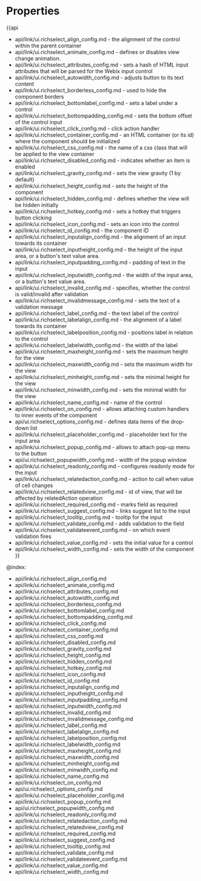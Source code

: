 Properties
==========

{{api
- api/link/ui.richselect_align_config.md - the alignment of the control within the parent container
- api/link/ui.richselect_animate_config.md - defines or disables view change animation.
- api/link/ui.richselect_attributes_config.md - sets a hash of HTML input attributes that will be parsed for the Webix input control
- api/link/ui.richselect_autowidth_config.md - adjusts button to its text content
- api/link/ui.richselect_borderless_config.md - used to hide the component borders
- api/link/ui.richselect_bottomlabel_config.md - sets a label under a control
- api/link/ui.richselect_bottompadding_config.md - sets the bottom offset of the control input
- api/link/ui.richselect_click_config.md - click action handler
- api/link/ui.richselect_container_config.md - an HTML container (or its id) where the component should be initialized
- api/link/ui.richselect_css_config.md - the name of a css class that will be applied to the view container
- api/link/ui.richselect_disabled_config.md - indicates whether an item is enabled
- api/link/ui.richselect_gravity_config.md - sets the view gravity (1 by default)
- api/link/ui.richselect_height_config.md - sets the height of the component
- api/link/ui.richselect_hidden_config.md - defines whether the view will be hidden initially
- api/link/ui.richselect_hotkey_config.md - sets a hotkey that triggers button clicking
- api/link/ui.richselect_icon_config.md - sets an icon into the control
- api/link/ui.richselect_id_config.md - the component ID
- api/link/ui.richselect_inputalign_config.md - the alignment of an input towards its container
- api/link/ui.richselect_inputheight_config.md - the height of the input area, or a button's text value area.
- api/link/ui.richselect_inputpadding_config.md - padding of text in the input
- api/link/ui.richselect_inputwidth_config.md - the width of the input area, or a button's text value area.
- api/link/ui.richselect_invalid_config.md - specifies, whether the control is valid/invalid after validation
- api/link/ui.richselect_invalidmessage_config.md - sets the text of a validation message
- api/link/ui.richselect_label_config.md - the text label of the control
- api/link/ui.richselect_labelalign_config.md - the alignment of a label towards its container
- api/link/ui.richselect_labelposition_config.md - positions label in relation to the control
- api/link/ui.richselect_labelwidth_config.md - the width of the label
- api/link/ui.richselect_maxheight_config.md - sets the maximum height for the view
- api/link/ui.richselect_maxwidth_config.md - sets the maximum width for the view
- api/link/ui.richselect_minheight_config.md - sets the minimal height for the view
- api/link/ui.richselect_minwidth_config.md - sets the minimal width for the view
- api/link/ui.richselect_name_config.md - name of the control
- api/link/ui.richselect_on_config.md - allows attaching custom handlers to inner events of the component
- api/ui.richselect_options_config.md - defines data items of the drop-down list
- api/link/ui.richselect_placeholder_config.md - placeholder text for the input area
- api/link/ui.richselect_popup_config.md - allows to attach pop-up menu to the button
- api/ui.richselect_popupwidth_config.md - width of the popup window
- api/link/ui.richselect_readonly_config.md - configures readonly mode for the input
- api/link/ui.richselect_relatedaction_config.md - action to call when value of cell changes
- api/link/ui.richselect_relatedview_config.md - id of view, that will be affected by relatedAction operation
- api/link/ui.richselect_required_config.md - marks field as required
- api/link/ui.richselect_suggest_config.md - links suggest list to the input
- api/link/ui.richselect_tooltip_config.md - tooltip for the input
- api/link/ui.richselect_validate_config.md - adds validation to the field
- api/link/ui.richselect_validateevent_config.md - on which event validation fires
- api/link/ui.richselect_value_config.md - sets the initial value for a control
- api/link/ui.richselect_width_config.md - sets the width of the component
}}

@index:
- api/link/ui.richselect_align_config.md
- api/link/ui.richselect_animate_config.md
- api/link/ui.richselect_attributes_config.md
- api/link/ui.richselect_autowidth_config.md
- api/link/ui.richselect_borderless_config.md
- api/link/ui.richselect_bottomlabel_config.md
- api/link/ui.richselect_bottompadding_config.md
- api/link/ui.richselect_click_config.md
- api/link/ui.richselect_container_config.md
- api/link/ui.richselect_css_config.md
- api/link/ui.richselect_disabled_config.md
- api/link/ui.richselect_gravity_config.md
- api/link/ui.richselect_height_config.md
- api/link/ui.richselect_hidden_config.md
- api/link/ui.richselect_hotkey_config.md
- api/link/ui.richselect_icon_config.md
- api/link/ui.richselect_id_config.md
- api/link/ui.richselect_inputalign_config.md
- api/link/ui.richselect_inputheight_config.md
- api/link/ui.richselect_inputpadding_config.md
- api/link/ui.richselect_inputwidth_config.md
- api/link/ui.richselect_invalid_config.md
- api/link/ui.richselect_invalidmessage_config.md
- api/link/ui.richselect_label_config.md
- api/link/ui.richselect_labelalign_config.md
- api/link/ui.richselect_labelposition_config.md
- api/link/ui.richselect_labelwidth_config.md
- api/link/ui.richselect_maxheight_config.md
- api/link/ui.richselect_maxwidth_config.md
- api/link/ui.richselect_minheight_config.md
- api/link/ui.richselect_minwidth_config.md
- api/link/ui.richselect_name_config.md
- api/link/ui.richselect_on_config.md
- api/ui.richselect_options_config.md
- api/link/ui.richselect_placeholder_config.md
- api/link/ui.richselect_popup_config.md
- api/ui.richselect_popupwidth_config.md
- api/link/ui.richselect_readonly_config.md
- api/link/ui.richselect_relatedaction_config.md
- api/link/ui.richselect_relatedview_config.md
- api/link/ui.richselect_required_config.md
- api/link/ui.richselect_suggest_config.md
- api/link/ui.richselect_tooltip_config.md
- api/link/ui.richselect_validate_config.md
- api/link/ui.richselect_validateevent_config.md
- api/link/ui.richselect_value_config.md
- api/link/ui.richselect_width_config.md

